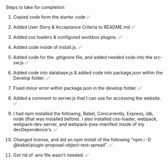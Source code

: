 Steps to take for completion 

1. Copied code form the starter code ✅ 
2. Added User Story & Acceptance Criteria to README.md ✅ 

3. Added css loaders & configured workbox plugins. ✅ 
4. Added code inside of install.js. ✅ 

5. Added code for the .gitignore file, and added needed code into the src-sw.js ✅ 
6. Added code into database.js & added code into package.json within the Develop folder. ✅

7. Fixed minor error within package.json in the develop folder. ✅ 
8. Added a comment to server.js that I can use for accessing the website. ✅ 

9. I had npm installed the following, Babel, Concurrently, Express, idb, node (that was installed before). I also installed css-loader, webpack, webpack-dev-server, and webpack-pwa-manifest inside of my devDependence's. ✅ 
 
10. Changed license, and did an npm install of the following "npm i -D @babel/plugin-proposal-object-rest-spread". ✅ 
11. Got rid of .env file wasn't needed. ✅ 